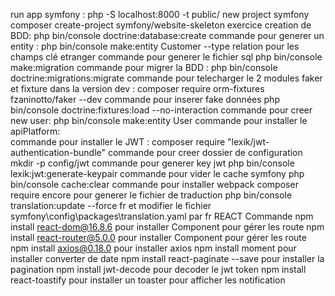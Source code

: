 run app  symfony : php -S localhost:8000 -t public/
new project symfony composer create-project symfony/website-skeleton exercice
creation de BDD: php bin/console  doctrine:database:create
commande pour generer un entity : php bin/console make:entity Customer   --type relation pour les champs clé etranger
commande pour generer le fichier sql   php bin/console make:migration
commande pour migrer la BDD : php bin/console  doctrine:migrations:migrate
commande pour telecharger le 2 modules faker et fixture dans la version dev : composer require orm-fixtures fzaninotto/faker --dev
commande pour inserer fake données  php bin/console doctrine:fixtures:load --no-interaction
commande pour creer new user: php bin/console make:entity User
commande pour installer le apiPlatform:   
commande pour installer le JWT : composer  require "lexik/jwt-authentication-bundle"
commande pour creer dossier de configuration  mkdir -p config/jwt
commande pour generer key jwt  php bin/console lexik:jwt:generate-keypair
commande pour vider le cache symfony  php bin/console cache:clear
commande pour installer webpack composer require encore
pour generer le fichier de traduction php bin/console translation:update --force fr
et modifier le fichier symfony\config\packages\translation.yaml
par fr
REACT Commande
npm install react-dom@16.8.6 pour installer Component pour gérer les route
npm install react-router@5.0.0 pour installer Component pour gérer les route 
npm install axios@0.18.0 pour installer axios
npm install  moment pour installer converter  de date 
npm install react-paginate --save pour installer la pagination 
npm install jwt-decode pour decoder le jwt token
npm install react-toastify pour installer un toaster pour afficher les notification 




